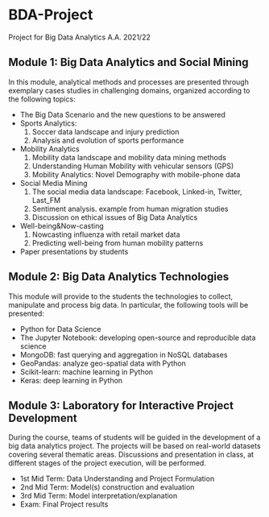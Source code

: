 # BDA-Project
Project for Big Data Analytics A.A. 2021/22

## Module 1: Big Data Analytics and Social Mining
In this module, analytical methods and processes are presented through exemplary cases studies in challenging domains, organized according to the following topics:
* The Big Data Scenario and the new questions to be answered
* Sports Analytics:
  1. Soccer data landscape and injury prediction
  2. Analysis and evolution of sports performance
* Mobility Analytics
  1. Mobility data landscape and mobility data mining methods
  2. Understanding Human Mobility with vehicular sensors (GPS)
  3. Mobility Analytics: Novel Demography with mobile-phone data
* Social Media Mining
  1. The social media data landscape: Facebook, Linked-in, Twitter, Last_FM
  2. Sentiment analysis. example from human migration studies
  3. Discussion on ethical issues of Big Data Analytics
* Well-being&Now-casting
  1. Nowcasting influenza with retail market data
  2. Predicting well-being from human mobility patterns
* Paper presentations by students

## Module 2: Big Data Analytics Technologies
This module will provide to the students the technologies to collect, manipulate and process big data. In particular, the following tools will be presented:
* Python for Data Science
* The Jupyter Notebook: developing open-source and reproducible data science
* MongoDB: fast querying and aggregation in NoSQL databases
* GeoPandas: analyze geo-spatial data with Python
* Scikit-learn: machine learning in Python
* Keras: deep learning in Python

## Module 3: Laboratory for Interactive Project Development
During the course, teams of students will be guided in the development of a big data analytics project. The projects will be based on real-world datasets covering several thematic areas. Discussions and presentation in class, at different stages of the project execution, will be performed.
* 1st Mid Term: Data Understanding and Project Formulation
* 2nd Mid Term: Model(s) construction and evaluation
* 3rd Mid Term: Model interpretation/explanation
* Exam: Final Project results
